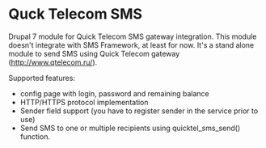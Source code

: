 # Quck Telecom SMS

Drupal 7 module for Quick Telecom SMS gateway integration. This module doesn't integrate with SMS Framework, at least for now. 
It's a stand alone module to send SMS using Quick Telecom gateway (http://www.qtelecom.ru/).

Supported features:
 - config page with login, password and remaining balance
 - HTTP/HTTPS protocol implementation
 - Sender field support (you have to register sender in the service prior to use)
 - Send SMS to one or multiple recipients using quicktel_sms_send() function.
 
